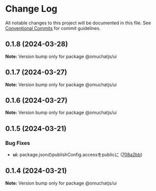 # Change Log

All notable changes to this project will be documented in this file.
See [Conventional Commits](https://conventionalcommits.org) for commit guidelines.

## 0.1.8 (2024-03-28)

**Note:** Version bump only for package @omuchatjs/ui





## 0.1.7 (2024-03-27)

**Note:** Version bump only for package @omuchatjs/ui





## 0.1.6 (2024-03-27)

**Note:** Version bump only for package @omuchatjs/ui





## 0.1.5 (2024-03-21)


### Bug Fixes

* **ui:** package.jsonのpublishConfig.accessをpublicに ([708a2bb](https://github.com/OMUCHAT/omuchat/commit/708a2bbc325a73dc2e72a847f88856d729a14e7a))





## 0.1.4 (2024-03-21)

**Note:** Version bump only for package @omuchatjs/ui
